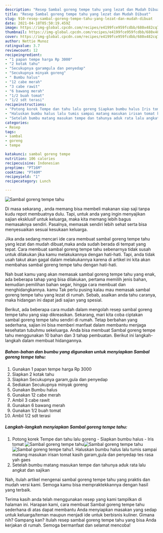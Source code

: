 ```yaml
---
description: "Resep Sambal goreng tempe tahu yang lezat dan Mudah Dibuat"
title: "Resep Sambal goreng tempe tahu yang lezat dan Mudah Dibuat"
slug: 910-resep-sambal-goreng-tempe-tahu-yang-lezat-dan-mudah-dibuat
date: 2021-04-18T05:50:19.459Z
image: https://img-global.cpcdn.com/recipes/e4199fce959fcdbb/680x482cq70/sambal-goreng-tempe-tahu-foto-resep-utama.jpg
thumbnail: https://img-global.cpcdn.com/recipes/e4199fce959fcdbb/680x482cq70/sambal-goreng-tempe-tahu-foto-resep-utama.jpg
cover: https://img-global.cpcdn.com/recipes/e4199fce959fcdbb/680x482cq70/sambal-goreng-tempe-tahu-foto-resep-utama.jpg
author: Nettie Munoz
ratingvalue: 3.7
reviewcount: 12
recipeingredient:
- "1 papan tempe harga Rp 3000"
- "2 kotak tahu"
- "Secukupnya garamgula dan penyedap"
- "Secukupnya minyak goreng"
- " Bumbu halus"
- "12 cabe merah"
- "3 cabe rawit"
- "6 bawang merah"
- "1/2 buah tomat"
- "1/2 sdt terasi"
recipeinstructions:
- "Potong korek Tempe dan tahu lalu goreng Siapkan bumbu halus Iris tomat"
- "Haluskan bumbu halus lalu tumis sampai matang masukan irisan tomat kasih garam,gula dan penyedap tes rasa yah gaes"
- "Setelah bumbu matang masukan tempe dan tahunya aduk rata lalu angkat dan sajikan"
categories:
- Resep
tags:
- sambal
- goreng
- tempe

katakunci: sambal goreng tempe 
nutrition: 106 calories
recipecuisine: Indonesian
preptime: "PT16M"
cooktime: "PT40M"
recipeyield: "1"
recipecategory: Lunch

---
```



![Sambal goreng tempe tahu](https://img-global.cpcdn.com/recipes/e4199fce959fcdbb/680x482cq70/sambal-goreng-tempe-tahu-foto-resep-utama.jpg)

Di masa  sekarang , anda memang bisa membeli makanan siap saji tanpa kudu repot membuatnya dulu. Tapi, untuk anda yang ingin menyajikan sajian eksklusif untuk keluarga, maka kita memang lebih bagus memasaknya sendiri. Pasalnya, memasak sendiri lebih sehat serta bisa menyesuaikan sesuai kesukaan keluarga.

Jika anda sedang mencari ide cara membuat sambal goreng tempe tahu yang lezat dan mudah dibuat,maka anda sudah berada di tempat yang tepat. Cara membuat sambal goreng tempe tahu  sebenarnya tidak susah untuk dilakukan jika kamu melakukannya dengan hati-hati. Tapi, anda tidak usah takut akan gagal dalam melakukannya 
karena di artikel ini kita akan membahas sambal goreng tempe tahu dengan hati-hati.  



Nah buat kamu yang akan memasak sambal goreng tempe tahu yang enak, ada beberapa tahap yang bisa dilakukan, pertama memilih jenis bahan, kemudian pemilihan bahan segar, hingga cara membuat dan menghidangkannya. kamu Tak perlu pusing kalau mau memasak sambal goreng tempe tahu yang lezat di rumah. Sebab, asalkan anda  tahu caranya, maka hidangan ini dapat jadi sajian yang spesial.

Berikut, ada beberapa cara mudah dalam mengolah resep sambal goreng tempe tahu yang siap dikreasikan. Sekarang, mari kita coba ciptakan sambal goreng tempe tahu sendiri di rumah. Tetap berbahan yang sederhana, sajian ini bisa memberi manfaat dalam membantu menjaga kesehatan tubuhmu sekeluarga. Anda bisa membuat Sambal goreng tempe tahu menggunakan 10 bahan dan 3 tahap pembuatan. Berikut ini langkah-langkah dalam membuat hidangannya.

<!--inarticleads1-->

##### Bahan-bahan dan bumbu yang digunakan untuk menyiapkan Sambal goreng tempe tahu:

1. Gunakan 1 papan tempe harga Rp 3000
1. Siapkan 2 kotak tahu
1. Siapkan Secukupnya garam,gula dan penyedap
1. Sediakan Secukupnya minyak goreng
1. Gunakan  Bumbu halus
1. Gunakan 12 cabe merah
1. Ambil 3 cabe rawit
1. Gunakan 6 bawang merah
1. Gunakan 1/2 buah tomat
1. Ambil 1/2 sdt terasi




<!--inarticleads2-->

##### Langkah-langkah menyiapkan Sambal goreng tempe tahu:

1. Potong korek Tempe dan tahu lalu goreng - Siapkan bumbu halus - Iris tomat
<img src="https://img-global.cpcdn.com/steps/973517b28809d0eb/160x128cq70/sambal-goreng-tempe-tahu-langkah-memasak-1-foto.jpg" alt="Sambal goreng tempe tahu"><img src="https://img-global.cpcdn.com/steps/7a8808518777042b/160x128cq70/sambal-goreng-tempe-tahu-langkah-memasak-1-foto.jpg" alt="Sambal goreng tempe tahu"><img src="https://img-global.cpcdn.com/steps/90bbf037fbb52386/160x128cq70/sambal-goreng-tempe-tahu-langkah-memasak-1-foto.jpg" alt="Sambal goreng tempe tahu">1. Haluskan bumbu halus lalu tumis sampai matang masukan irisan tomat kasih garam,gula dan penyedap tes rasa yah gaes
1. Setelah bumbu matang masukan tempe dan tahunya aduk rata lalu angkat dan sajikan




Nah, itulah artikel mengenai  sambal goreng tempe tahu  yang praktis dan mudah versi kami. Semoga kamu bisa mempraktekkannya dengan hasil yang terbaik. 

Terima kasih anda telah menggunakan resep yang kami tampilkan di halaman ini. Harapan kami, cara membuat  Sambal goreng tempe tahu sederhana di atas dapat membantu Anda menyiapkan masakan yang sedap untuk keluarga/teman maupun menjadi ide untuk berbisnis kuliner. Gimana nih? Gampang kan? Itulah resep sambal goreng tempe tahu yang bisa Anda kerjakan di rumah. Semoga bermanfaat dan selamat mencoba!

